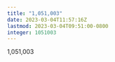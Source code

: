 ```yaml
---
title: "1,051,003"
date: 2023-03-04T11:57:16Z
lastmod: 2023-03-04T09:51:00-0800
integer: 1051003
---
```


1,051,003
